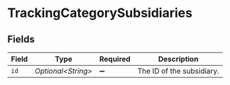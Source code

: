 # TrackingCategorySubsidiaries


## Fields

| Field                     | Type                      | Required                  | Description               |
| ------------------------- | ------------------------- | ------------------------- | ------------------------- |
| `id`                      | *Optional\<String>*       | :heavy_minus_sign:        | The ID of the subsidiary. |